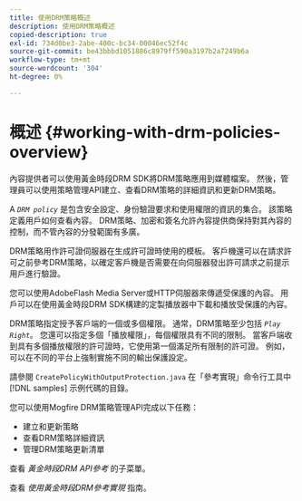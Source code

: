 ```yaml
---
title: 使用DRM策略概述
description: 使用DRM策略概述
copied-description: true
exl-id: 734d0be3-2abe-400c-bc34-00046ec52f4c
source-git-commit: be43bbbd1051886c8979ff590a3197b2a7249b6a
workflow-type: tm+mt
source-wordcount: '304'
ht-degree: 0%

---
```


# 概述 {#working-with-drm-policies-overview}

內容提供者可以使用黃金時段DRM SDK將DRM策略應用到媒體檔案。 然後，管理員可以使用策略管理API建立、查看DRM策略的詳細資訊和更新DRM策略。

A *`DRM policy`* 是包含安全設定、身份驗證要求和使用權限的資訊的集合。 該策略定義用戶如何查看內容。 DRM策略、加密和簽名允許內容提供商保持對其內容的控制，而不管內容的分發範圍有多廣。

DRM策略用作許可證伺服器在生成許可證時使用的模板。 客戶機還可以在請求許可之前參考DRM策略，以確定客戶機是否需要在向伺服器發出許可請求之前提示用戶進行驗證。

您可以使用AdobeFlash Media Server或HTTP伺服器來傳遞受保護的內容。 用戶可以在使用黃金時段DRM SDK構建的定製播放器中下載和播放受保護的內容。

DRM策略指定授予客戶端的一個或多個權限。 通常，DRM策略至少包括 *`Play Right`*。 您還可以指定多個「播放權限」，每個權限具有不同的限制。 當客戶端收到具有多個播放權限的許可證時，它使用第一個滿足所有限制的許可證。 例如，可以在不同的平台上強制實施不同的輸出保護設定。

請參閱 `CreatePolicyWithOutputProtection.java` 在「參考實現」命令行工具中 [!DNL samples] 示例代碼的目錄。

您可以使用Mogfire DRM策略管理API完成以下任務：

* 建立和更新策略
* 查看DRM策略詳細資訊
* 管理DRM策略更新清單

查看 *黃金時段DRM API參考* 的子菜單。

查看 *使用黃金時段DRM參考實現* 指南。
